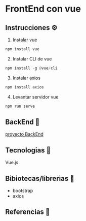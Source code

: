 # FrontEnd con vue 

## Instrucciones ⚙️

1. Instalar vue
   
```python
npm install vue
```

2. Instalar CLI de vue

```python
npm install -g @vue/cli
```

3. Instalar axios

```python
npm install axios
```

4. Levantar servidor vue

```python
npm run serve
```


## BackEnd 🚀

[proyecto BackEnd](https://github.com/AliciaGaona/appEnews)

 ## Tecnologias 🚀
 
 Vue.js

 ## Bibiotecas/librerias 🔧

 - bootstrap
 - axios

 ## Referencias 🔧
